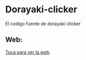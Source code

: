 # Dorayaki-clicker
El codigo fuente de dorayaki clicker
## Web:
  [Toca para ver la web](https://dorayaki-clicker.onrender.com).
